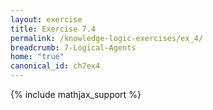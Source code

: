 ```yaml
---
layout: exercise
title: Exercise 7.4
permalink: /knowledge-logic-exercises/ex_4/
breadcrumb: 7-Logical-Agents
home: "true"
canonical_id: ch7ex4
---
```


{% include mathjax_support %}


